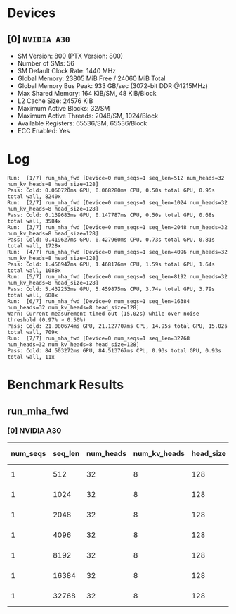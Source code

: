 # Devices

## [0] `NVIDIA A30`
* SM Version: 800 (PTX Version: 800)
* Number of SMs: 56
* SM Default Clock Rate: 1440 MHz
* Global Memory: 23805 MiB Free / 24060 MiB Total
* Global Memory Bus Peak: 933 GB/sec (3072-bit DDR @1215MHz)
* Max Shared Memory: 164 KiB/SM, 48 KiB/Block
* L2 Cache Size: 24576 KiB
* Maximum Active Blocks: 32/SM
* Maximum Active Threads: 2048/SM, 1024/Block
* Available Registers: 65536/SM, 65536/Block
* ECC Enabled: Yes

# Log

```
Run:  [1/7] run_mha_fwd [Device=0 num_seqs=1 seq_len=512 num_heads=32 num_kv_heads=8 head_size=128]
Pass: Cold: 0.060720ms GPU, 0.068280ms CPU, 0.50s total GPU, 0.95s total wall, 8240x 
Run:  [2/7] run_mha_fwd [Device=0 num_seqs=1 seq_len=1024 num_heads=32 num_kv_heads=8 head_size=128]
Pass: Cold: 0.139683ms GPU, 0.147787ms CPU, 0.50s total GPU, 0.68s total wall, 3584x 
Run:  [3/7] run_mha_fwd [Device=0 num_seqs=1 seq_len=2048 num_heads=32 num_kv_heads=8 head_size=128]
Pass: Cold: 0.419627ms GPU, 0.427960ms CPU, 0.73s total GPU, 0.81s total wall, 1728x 
Run:  [4/7] run_mha_fwd [Device=0 num_seqs=1 seq_len=4096 num_heads=32 num_kv_heads=8 head_size=128]
Pass: Cold: 1.456942ms GPU, 1.468176ms CPU, 1.59s total GPU, 1.64s total wall, 1088x 
Run:  [5/7] run_mha_fwd [Device=0 num_seqs=1 seq_len=8192 num_heads=32 num_kv_heads=8 head_size=128]
Pass: Cold: 5.432253ms GPU, 5.459875ms CPU, 3.74s total GPU, 3.79s total wall, 688x 
Run:  [6/7] run_mha_fwd [Device=0 num_seqs=1 seq_len=16384 num_heads=32 num_kv_heads=8 head_size=128]
Warn: Current measurement timed out (15.02s) while over noise threshold (0.97% > 0.50%)
Pass: Cold: 21.080674ms GPU, 21.127707ms CPU, 14.95s total GPU, 15.02s total wall, 709x 
Run:  [7/7] run_mha_fwd [Device=0 num_seqs=1 seq_len=32768 num_heads=32 num_kv_heads=8 head_size=128]
Pass: Cold: 84.503272ms GPU, 84.513767ms CPU, 0.93s total GPU, 0.93s total wall, 11x 
```

# Benchmark Results

## run_mha_fwd

### [0] NVIDIA A30

| num_seqs | seq_len | num_heads | num_kv_heads | head_size | Memory Reads | Memory Writes | Memory Usage | Tokens | Samples |  CPU Time  | Noise  |  GPU Time  | Noise  |  Elem/s  | GlobalMem BW | BWUtil |
|----------|---------|-----------|--------------|-----------|--------------|---------------|--------------|--------|---------|------------|--------|------------|--------|----------|--------------|--------|
|        1 |     512 |        32 |            8 |       128 |    6.000 MiB |     4.000 MiB |           10 |    512 |   8240x |  68.280 us | 58.81% |  60.720 us | 14.08% |   8.432M | 172.690 GB/s | 18.51% |
|        1 |    1024 |        32 |            8 |       128 |   12.000 MiB |     8.000 MiB |           20 |   1024 |   3584x | 147.787 us | 42.68% | 139.683 us |  3.04% |   7.331M | 150.136 GB/s | 16.09% |
|        1 |    2048 |        32 |            8 |       128 |   24.000 MiB |    16.000 MiB |           40 |   2048 |   1728x | 427.960 us |  8.80% | 419.627 us |  2.99% |   4.881M |  99.953 GB/s | 10.71% |
|        1 |    4096 |        32 |            8 |       128 |   48.000 MiB |    32.000 MiB |           80 |   4096 |   1088x |   1.468 ms |  5.07% |   1.457 ms |  1.74% |   2.811M |  57.577 GB/s |  6.17% |
|        1 |    8192 |        32 |            8 |       128 |   96.000 MiB |    64.000 MiB |          160 |   8192 |    688x |   5.460 ms |  6.97% |   5.432 ms |  1.02% |   1.508M |  30.884 GB/s |  3.31% |
|        1 |   16384 |        32 |            8 |       128 |  192.000 MiB |   128.000 MiB |          320 |  16384 |    709x |  21.128 ms |  2.57% |  21.081 ms |  0.97% | 777.205K |  15.917 GB/s |  1.71% |
|        1 |   32768 |        32 |            8 |       128 |  384.000 MiB |   256.000 MiB |          640 |  32768 |     11x |  84.514 ms |  0.26% |  84.503 ms |  0.26% | 387.772K |   7.942 GB/s |  0.85% |
